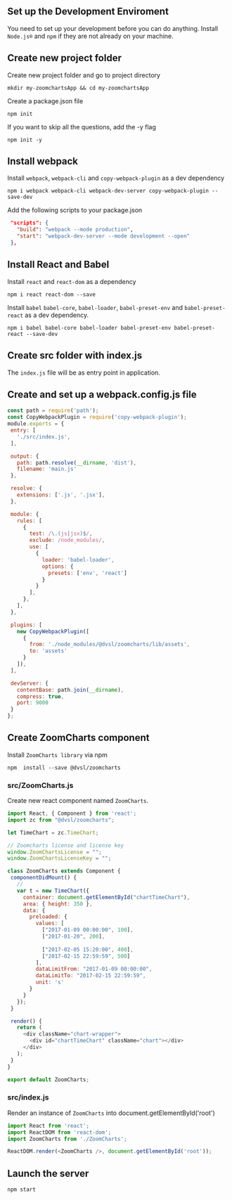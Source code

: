 
## Set up the Development Enviroment

You need to set up your development before you can do anything.
Install `Node.js®` and `npm` if they are not already on your machine.

## Create new project folder

Create new project folder and go to project directory
```
mkdir my-zoomchartsApp && cd my-zoomchartsApp
```
Create a package.json file
```
npm init
```
If you want to skip all the questions, add the -y flag
```
npm init -y
```

## Install webpack

Install `webpack`, `webpack-cli` and `copy-webpack-plugin` as a dev dependency 
```
npm i webpack webpack-cli webpack-dev-server copy-webpack-plugin --save-dev
```
Add the following scripts to your package.json
```json
 "scripts": {
   "build": "webpack --mode production",
   "start": "webpack-dev-server --mode development --open"
 },
 ```
 
## Install React and Babel

Install `react` and `react-dom` as a dependency
```
npm i react react-dom --save
```
Install `babel` `babel-core`, `babel-loader`, `babel-preset-env` and `babel-preset-react` as a dev dependency.
```
npm i babel babel-core babel-loader babel-preset-env babel-preset-react --save-dev
```

## Create src folder with index.js

The `index.js` file will be as entry point in application.

## Create and set up a webpack.config.js file

```javascript
const path = require('path');
const CopyWebpackPlugin = require('copy-webpack-plugin');
module.exports = {
 entry: [
   './src/index.js',
 ],

 output: {
   path: path.resolve(__dirname, 'dist'),
   filename: 'main.js'
 },

 resolve: {
   extensions: ['.js', '.jsx'],
 },

 module: {
   rules: [
     {
       test: /\.(js|jsx)$/,
       exclude: /node_modules/,
       use: [
         {
           loader: 'babel-loader',
           options: {
             presets: ['env', 'react']
           }
         }
       ],
     },
   ],
 },

 plugins: [
   new CopyWebpackPlugin([
     {
       from: './node_modules/@dvsl/zoomcharts/lib/assets',
       to: 'assets'
     }
   ]),
 ],

 devServer: {
   contentBase: path.join(__dirname),
   compress: true,
   port: 9000
 }
};
```

## Create ZoomCharts component

Install `ZoomCharts library` via npm
```
npm  install --save @dvsl/zoomcharts
```

### src/ZoomCharts.js

Create new react component named `ZoomCharts`.
```javascript
import React, { Component } from 'react';
import zc from "@dvsl/zoomcharts";

let TimeChart = zc.TimeChart;

// Zoomcharts license and license key
window.ZoomChartsLicense = "";
window.ZoomChartsLicenseKey = "";

class ZoomCharts extends Component {
 componentDidMount() {
   //
   var t = new TimeChart({
     container: document.getElementById("chartTimeChart"),
     area: { height: 350 },
     data: {
       preloaded: {
         values: [
           ["2017-01-09 00:00:00", 100],
           ["2017-01-20", 200],
           
           ["2017-02-05 15:20:00", 400],
           ["2017-02-15 22:59:59", 500]
         ],
         dataLimitFrom: "2017-01-09 00:00:00",
         dataLimitTo: "2017-02-15 22:59:59",
         unit: 's'
       }
     }
   });
 }

 render() {
   return (
     <div className="chart-wrapper">
       <div id="chartTimeChart" className="chart"></div>
     </div>
   );
 }
}

export default ZoomCharts;
```

### src/index.js

Render an instance of `ZoomCharts` into document.getElementById('root')
```javascript
import React from 'react';
import ReactDOM from 'react-dom';
import ZoomCharts from './ZoomCharts';

ReactDOM.render(<ZoomCharts />, document.getElementById('root'));
```

## Launch the server

```
npm start
```

